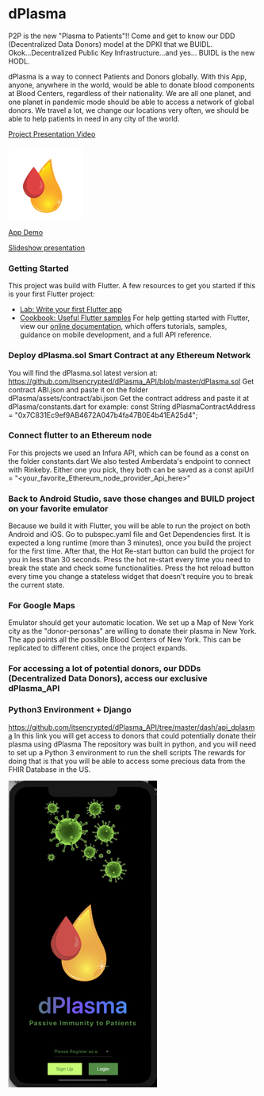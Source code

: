 # dPlasma

P2P is the new "Plasma to Patients"!! Come and get to know our DDD (Decentralized Data Donors) model at the DPKI that we BUIDL. Okok...Decentralized Public Key Infrastructure...and yes... BUIDL is the new HODL. 

dPlasma is a way to connect Patients and Donors globally. With this App, anyone, anywhere in the world, would be able to donate blood components at Blood Centers, regardless of their nationality. We are all one planet, and one planet in pandemic mode should be able to access a network of global donors. We travel a lot, we change our locations very often, we should be able to help patients in need in any city of the world.

<a href="https://youtu.be/thO48i_sP-M" target="_blank">Project Presentation Video</a>



<img src="assets/images/logo-transparent.png" width="150px"/>

<a href="https://youtu.be/-aXqMmSfMZ8?t=550" target="_blank">App Demo</a>

<a href="slideshow_presentation/dPlasma.pdf" target="_blank">Slideshow presentation</a>

### Getting Started

This project was build with Flutter.
A few resources to get you started if this is your first Flutter project:
- [Lab: Write your first Flutter app](https://flutter.dev/docs/get-started/codelab)
- [Cookbook: Useful Flutter samples](https://flutter.dev/docs/cookbook)
For help getting started with Flutter, view our
[online documentation](https://flutter.dev/docs), which offers tutorials,
samples, guidance on mobile development, and a full API reference.

### Deploy dPlasma.sol Smart Contract at any Ethereum Network

You will find the dPlasma.sol latest version at: https://github.com/itsencrypted/dPlasma_API/blob/master/dPlasma.sol
Get contract ABI.json and paste it on the folder dPlasma/assets/contract/abi.json
Get the contract address and paste it at dPlasma/constants.dart for example:
const String dPlasmaContractAddress = "0x7C831Ec9ef9AB4672A047b4fa47B0E4b41EA25d4";

### Connect flutter to an Ethereum node

For this projects we used an Infura API, which can be found as a const on the folder constants.dart
We also tested Amberdata's endpoint to connect with Rinkeby. 
Either one you pick, they both can be saved as a const apiUrl = "<your_favorite_Ethereum_node_provider_Api_here>"

### Back to Android Studio, save those changes and BUILD project on your favorite emulator

Because we build it with Flutter, you will be able to run the project on both Android and iOS.
Go to pubspec.yaml file and Get Dependencies first.
It is expected a long runtime (more than 3 minutes), once you build the project for the first time.
After that, the Hot Re-start button can build the project for you in less than 30 seconds.
Press the hot re-start every time you need to break the state and check some functionalities.
Press the hot reload button every time you change a stateless widget that doesn't require you to break the current state.

### For Google Maps

Emulator should get your automatic location. We set up a Map of New York city as the "donor-personas" are willing to donate their plasma in New York. The app points all the possible Blood Centers of New York.
This can be replicated to different cities, once the project expands.

### For accessing a lot of potential donors, our DDDs (Decentralized Data Donors), access our exclusive dPlasma_API
### Python3 Environment + Django
https://github.com/itsencrypted/dPlasma_API/tree/master/dash/api_dplasma
In this link you will get access to donors that could potentially donate their plasma using dPlasma
The repository was built in python, and you will need to set up a Python 3 environment to run the shell scripts
The rewards for doing that is that you will be able to access some precious data from the FHIR Database in the US.

<img src="assets/images/AppMainScreen.png" width="300px"/>




